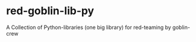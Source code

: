 # red-goblin-lib-py
A Collection of Python-libraries (one big library) for red-teaming by goblin-crew
